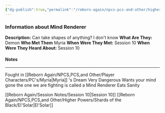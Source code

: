 ```yaml
---
{"dg-publish":true,"permalink":"/reborn-again/npcs-pcs-and-other/higher-powers/demons/mind-renderer/"}
---
```


### Information about Mind Renderer
**Description:** Can take shapes of anything? I don't know
**What Are They:** Demon
**Who Met Them** Myria
**When Were They Met:** Session 10
**When Were They Heard About:** Session 10

#### Notes
---
Fought in [[Reborn Again/NPCS,PCS,and Other/Player Characters/PC's/Myria\|Myria]] 's Dream Very Dangerous
Wants your mind gone
the one we are fighting is called a Mind Renderer Eats Sanity

[[Reborn Again/Session Notes/Session 10\|Session 10]]
[[Reborn Again/NPCS,PCS,and Other/Higher Powers/Shards of the Black/El'Solar\|El'Solar]]
